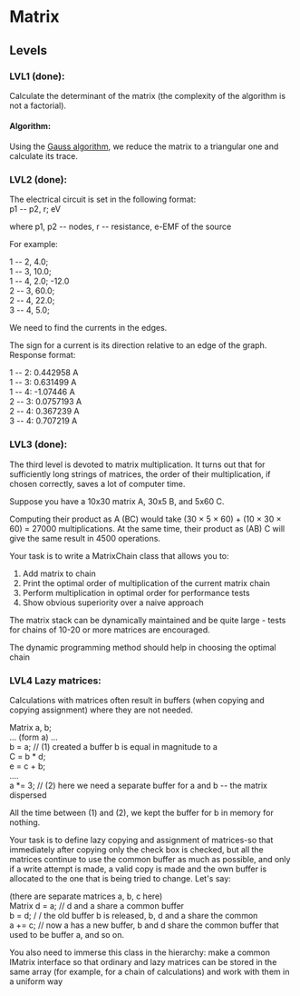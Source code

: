 # Matrix


## Levels

### LVL1 (done): 
Calculate the determinant of the matrix 
(the complexity of the algorithm is not a factorial).

#### Algorithm:
Using the [Gauss algorithm](https://ru.wikipedia.org/wiki/%D0%9C%D0%B5%D1%82%D0%BE%D0%B4_%D0%93%D0%B0%D1%83%D1%81%D1%81%D0%B0), 
we reduce the matrix to a triangular one and calculate its trace.

### LVL2 (done): 
The electrical circuit is set in the following format: \
p1 -- p2, r; eV

where p1, p2 -- nodes, r -- resistance, e-EMF of the source

For example:

1 -- 2, 4.0;         \
1 -- 3, 10.0;        \
1 -- 4, 2.0; -12.0   \
2 -- 3, 60.0;        \
2 -- 4, 22.0;        \
3 -- 4, 5.0;

We need to find the currents in the edges.

The sign for a current is its direction relative to an edge of the graph. \
Response format:

1 -- 2: 0.442958 A  \
1 -- 3: 0.631499 A  \
1 -- 4: -1.07446 A  \
2 -- 3: 0.0757193 A \
2 -- 4: 0.367239 A  \
3 -- 4: 0.707219 A 


### LVL3 (done):
The third level is devoted to matrix multiplication. It turns out that for sufficiently long strings of matrices, the order of their multiplication, if chosen correctly, saves a lot of computer time.

Suppose you have a 10x30 matrix A, 30x5 B, and 5x60 C.

Computing their product as A (BC) would take (30 × 5 × 60) + (10 × 30 × 60) = 27000 multiplications. At the same time, their product as (AB) C will give the same result in 4500 operations.

Your task is to write a MatrixChain class that allows you to:

1) Add matrix to chain
2) Print the optimal order of multiplication of the current matrix chain
3) Perform multiplication in optimal order for performance tests
4) Show obvious superiority over a naive approach

The matrix stack can be dynamically maintained and be quite large - tests for chains of 10-20 or more matrices are encouraged.

The dynamic programming method should help in choosing the optimal chain


### LVL4 Lazy matrices:

Calculations with matrices often result in buffers (when copying and copying assignment) 
where they are not needed.

Matrix a, b;                                                  \
... (form a) ...                                              \
b = a; // (1) created a buffer b is equal in magnitude to a   \
C = b * d;                                                    \
e = c + b;                                                    \
....                                                          \
a *= 3; // (2) here we need a separate buffer for a and b -- the matrix dispersed

All the time between (1) and (2), we kept the buffer for b in memory for nothing.

Your task is to define lazy copying and assignment of matrices-so that immediately 
after copying only the check box is checked, but all the matrices continue to use 
the common buffer as much as possible, and only if a write attempt is made, a valid
copy is made and the own buffer is allocated to the one that is being tried to change. 
Let's say:

(there are separate matrices a, b, c here)                                    \
Matrix d = a; // d and a share a common buffer                                \
b = d; / / the old buffer b is released, b, d and a share the common          \
a += c; // now a has a new buffer, b and d share the common buffer that used to be buffer a, and so on.

You also need to immerse this class in the hierarchy: make a common IMatrix interface 
so that ordinary and lazy matrices can be stored in the same array (for example, for 
a chain of calculations) and work with them in a uniform way